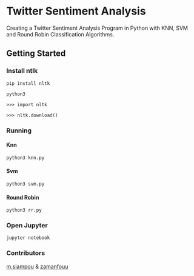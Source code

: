 # Twitter Sentiment Analysis

Creating a Twitter Sentiment Analysis Program in Python with KNN, SVM and Round Robin Classification Algorithms.

## Getting Started

### Install ntlk

``` 
pip install nltk

python3 

>>> import nltk 

>>> nltk.download() 
```

### Running

#### Knn
``` python3 knn.py ```

#### Svm
``` python3 svm.py ```

#### Round Robin
``` python3 rr.py ```

### Open Jupyter
``` jupyter notebook ```

### Contributors

[m.siampou](https://github.com/msiampou) & [zamanfouu](https://github.com/Zamanfouu)
